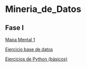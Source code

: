 # Mineria_de_Datos

## Fase I

[Mapa Mental 1](https://github.com/RaulFloresR/Mineria_de_Datos/blob/main/MapaMental_1_1838148.pdf)

[Ejercicio base de datos](https://github.com/RaulFloresR/Mineria_de_Datos/blob/main/Equipo_()-ejercicio%20base%20de%20datos.pdf)

[Ejercicios de Python (básicos)](https://github.com/RaulFloresR/Mineria_de_Datos/blob/main/Ej_Python_1838148.ipynb)
